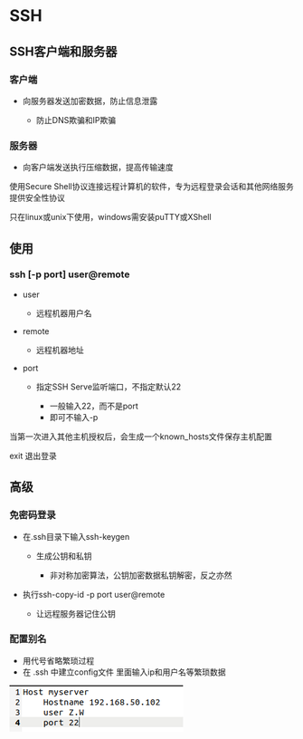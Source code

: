 # SSH

## SSH客户端和服务器

### 客户端

- 向服务器发送加密数据，防止信息泄露

	- 防止DNS欺骗和IP欺骗

### 服务器

- 向客户端发送执行压缩数据，提高传输速度

使用Secure Shell协议连接远程计算机的软件，专为远程登录会话和其他网络服务提供安全性协议

只在linux或unix下使用，windows需安装puTTY或XShell

## 使用

### ssh [-p port] user@remote

- user

	- 远程机器用户名

- remote

	- 远程机器地址

- port

	- 指定SSH Serve监听端口，不指定默认22

		- 一般输入22，而不是port
		- 即可不输入-p

当第一次进入其他主机授权后，会生成一个known_hosts文件保存主机配置

exit 退出登录

## 高级

### 免密码登录

- 在.ssh目录下输入ssh-keygen

  - 生成公钥和私钥

    - 非对称加密算法，公钥加密数据私钥解密，反之亦然

- 执行ssh-copy-id -p port user@remote

	- 让远程服务器记住公钥

### 配置别名

- 用代号省略繁琐过程
- 在 .ssh 中建立config文件 里面输入ip和用户名等繁琐数据


![](assets/3e25d4753482f93c88653512d0c285426269485dcb63f9f0548e1cf5a7b3eeb7.png)

